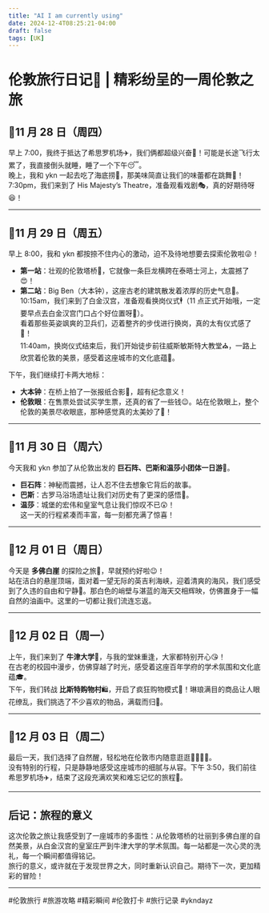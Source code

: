 ```yaml
---
title: "AI ​​I am currently using"
date: 2024-12-4T08:25:21-04:00
draft: false
tags: [UK]
---
```


# **伦敦旅行日记📝 | 精彩纷呈的一周伦敦之旅**

## 📅11 月 28 日（周四）

早上 7:00，我终于抵达了希思罗机场✈️，我们俩都超级兴奋🥰！可能是长途飞行太累了，我直接倒头就睡，睡了一个下午😴。  
晚上，我和 ykn 一起去吃了海底捞🥘，那美味简直让我们的味蕾都在跳舞💃！  
7:30pm，我们来到了 His Majesty’s Theatre，准备观看戏剧🎭，真的好期待呀😆！

---

## 📅11 月 29 日（周五）

早上 8:00，我和 ykn 都按捺不住内心的激动，迫不及待地想要去探索伦敦啦😜！  
- **第一站**：壮观的伦敦塔桥🌉，它就像一条巨龙横跨在泰晤士河上，太震撼了😍！  
- **第二站**：Big Ben（大本钟），这座古老的建筑散发着浓厚的历史气息📸。  
10:15am，我们来到了白金汉宫，准备观看换岗仪式🕴️（11 点正式开始哦，一定要早点去白金汉宫门口占个好位置呀🤗）。  
看着那些英姿飒爽的卫兵们，迈着整齐的步伐进行换岗，真的太有仪式感了🎊！  
11:40am，换岗仪式结束后，我们开始徒步前往威斯敏斯特大教堂⛪，一路上欣赏着伦敦的美景，感受着这座城市的文化底蕴🥰。

下午，我们继续打卡两大地标：  
- **大本钟**：在桥上拍了一张报纸合影📸，超有纪念意义！  
- **伦敦眼**：在售票处尝试买学生票，还真的省了一些钱😉。站在伦敦眼上，整个伦敦的美景尽收眼底，那种感觉真的太美妙了🤩！

---

## 📅11 月 30 日（周六）

今天我和 ykn 参加了从伦敦出发的 **巨石阵、巴斯和温莎小团体一日游**🚩。  
- **巨石阵**：神秘而震撼，让人忍不住去想象它背后的故事。  
- **巴斯**：古罗马浴场遗址让我们对历史有了更深的感悟🧐。  
- **温莎**：城堡的宏伟和皇室气息让我们惊叹不已😲！  
这一天的行程紧凑而丰富，每一刻都充满了惊喜！

---

## 📅12 月 01 日（周日）

今天是 **多佛白崖** 的探险之旅🗿，早就预约好啦😉！  
站在洁白的悬崖顶端，面对着一望无际的英吉利海峡，迎着清爽的海风，我们感受到了久违的自由和宁静🥰。那白色的峭壁与湛蓝的海天交相辉映，仿佛置身于一幅自然的油画中。这里的一切都让我们流连忘返。

---

## 📅12 月 02 日（周一）

上午，我们来到了 **牛津大学**🏫，与我的堂妹重逢，大家都特别开心😘！  
在古老的校园中漫步，仿佛穿越了时光，感受着这座百年学府的学术氛围和文化底蕴🎓。  
下午，我们转战 **比斯特购物村**🛍️，开启了疯狂购物模式🎉！琳琅满目的商品让人眼花缭乱，我们挑选了不少喜欢的物品，满载而归🛒。

---

## 📅12 月 03 日（周二）

最后一天，我们选择了自然醒，轻松地在伦敦市内随意逛逛🚶‍♂️🚶‍♀️。  
没有特别的行程，只是静静地感受这座城市的细腻与从容。下午 3:50，我们前往希思罗机场✈️，结束了这段充满欢笑和难忘记忆的旅程💝。

---

## **后记：旅程的意义**

这次伦敦之旅让我感受到了一座城市的多面性：从伦敦塔桥的壮丽到多佛白崖的自然美景，从白金汉宫的皇室庄严到牛津大学的学术氛围。每一站都是一次心灵的洗礼，每一个瞬间都值得铭记。  
旅行的意义，或许就在于发现世界之大，同时重新认识自己。期待下一次，更加精彩的冒险！

---

#伦敦旅行 #旅游攻略 #精彩瞬间 #伦敦打卡 #旅行记录 #ykndayz
